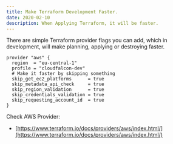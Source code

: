```yaml
---
title: Make Terraform Development Faster.
date: 2020-02-10
description: When Applying Terraform, it will be faster.
---
```


There are simple Terraform provider flags you can add, which in development, will make planning, applying or destroying faster.

```HCL
provider "aws" {
  region  = "eu-central-1"
  profile = "cloudfalcon-dev"
  # Make it faster by skipping something
  skip_get_ec2_platforms      = true
  skip_metadata_api_check     = true
  skip_region_validation      = true
  skip_credentials_validation = true
  skip_requesting_account_id  = true
}
```

Check AWS Provider:

- [https://www.terraform.io/docs/providers/aws/index.html/](https://www.terraform.io/docs/providers/aws/index.html/)
